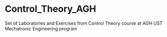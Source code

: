 # Control_Theory_AGH
Set of Laboratories and Exercises from Control Theory course at AGH UST Mechatronic Engineering program 
